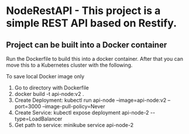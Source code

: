 # NodeRestAPI - This project is a simple REST API based on Restify.

## Project can be built into a Docker container

Run the Dockerfile to build this into a docker container.  After that you can move this to a Kubernetes cluster with the following.

To save local Docker image only

1.	Go to directory with Dockerfile
2.	docker build -t api-node:v2 .
3.	Create Deployment: kubectl run api-node –image=api-node:v2 –port=3000 –image-pull-policy=Never
4.	Create Service: kubectl expose deployment api-node-2 --type=LoadBalancer
5.	Get path to service: minikube service api-node-2
